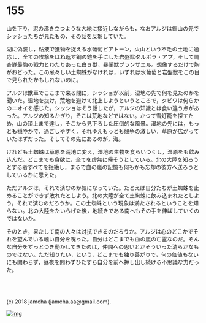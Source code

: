 # 155

山を下り，泥の沸き立つような大地に接近しながらも，なおアルジは針山の先でシッショたちが見たもの，その話を反芻していた。  

湖に偽装し，粘液で獲物を捉える水葡萄ピアトーン，火山という不毛の土地に適応し，全ての攻撃をはね返す鋼の鎧を手にした岩盤獣タルポラ・アプ，そして調査隊最強の戦力とわたりあった白き獣，暴掌獣ブランザエル。想像するだけで胸がおどった。この忌々しい土蜘蛛がなければ，いずれは水葡萄と岩盤獣をこの目で見られたかもしれないのに。  

アルジは獣車でここまで来る間に，シッショが以前，湿地の先で何を見たのかを聞いた。湿地を抜け，荒地を避けて北上しようというところで，クビワは何らかのニオイを感じた。シッショはそう話したが，アルジの知識とは食い違う点があった。アルジの知るかぎり，そこは荒地などではない。かつて雪灯籠を探すため，山の頂上まで達し，そこから見下ろした圧倒的な風景。湿地の先には，もっとも穏やかで，過ごしやすく，それゆえもっとも競争の激しい，草原が広がっていたはずだった。そしてその先にあるのが，海。  

けれども土蜘蛛は草原を荒地に変え，湿地の生物を食らいつくし，湿原をも飲み込んだ。どこまでも貪欲に，全てを虚無に帰そうとしている。北の大陸を知ろうとする者すべてを拒絶し，まるで血の嵐の記憶も何もかも忘却の彼方へ送ろうとしているかに思えた。  

ただアルジは，それで済むのか気になっていた。たとえば自分たちが土蜘蛛を止めることができず敗れたとしよう。北の大陸が全て土蜘蛛に飲み込まれたとしよう。それで済むのだろうか。この土蜘蛛という現象は満たされるということを知らない。北の大陸をたいらげた後，地続きである南へもその手を伸ばしていくのではないか。  

そのとき，果たして南の人々は対抗できるのだろうか。アルジは心のどこかでそれを望んでいる醜い自分を呪った。自分はどこまでも血の嵐の亡霊なのだ。そんな自分をずっとつき動かしてきたのは，仲間への思いとかそういった清らかなものではない。ただ知りたい，という，どこまでも独り善がりで，何の価値もないにも関わらず，昼夜を問わずひたすら自分を前へ押し出し続ける不思議な力だった。  

<br>  

<br>  
<br>  
(c) 2018 jamcha (jamcha.aa@gmail.com).  

[![img](http://i.creativecommons.org/l/by-nc-sa/4.0/88x31.png)](http://creativecommons.org/licenses/by-nc-sa/4.0/deed)